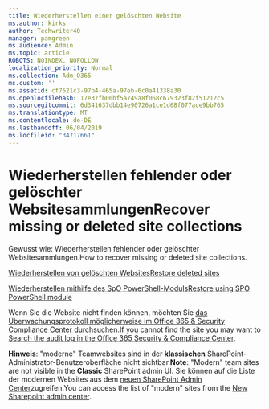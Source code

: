 ```yaml
---
title: Wiederherstellen einer gelöschten Website
ms.author: kirks
author: Techwriter40
manager: pamgreen
ms.audience: Admin
ms.topic: article
ROBOTS: NOINDEX, NOFOLLOW
localization_priority: Normal
ms.collection: Adm_O365
ms.custom: ''
ms.assetid: cf7521c3-97b4-465a-97eb-6c0a41338a30
ms.openlocfilehash: 17e37fb00bf5a749a8f068c679323f82f51212c5
ms.sourcegitcommit: 6d341637dbb14e90726a1ce1d68f077ace9bb765
ms.translationtype: MT
ms.contentlocale: de-DE
ms.lasthandoff: 06/04/2019
ms.locfileid: "34717661"
---
```

# <a name="recover-missing-or-deleted-site-collections"></a><span data-ttu-id="9103a-102">Wiederherstellen fehlender oder gelöschter Websitesammlungen</span><span class="sxs-lookup"><span data-stu-id="9103a-102">Recover missing or deleted site collections</span></span>

<span data-ttu-id="9103a-103">Gewusst wie: Wiederherstellen fehlender oder gelöschter Websitesammlungen.</span><span class="sxs-lookup"><span data-stu-id="9103a-103">How to recover missing or deleted site collections.</span></span>

[<span data-ttu-id="9103a-104">Wiederherstellen von gelöschten Websites</span><span class="sxs-lookup"><span data-stu-id="9103a-104">Restore deleted sites</span></span>](https://docs.microsoft.com/en-us/sharepoint/restore-deleted-site-collection)

[<span data-ttu-id="9103a-105">Wiederherstellen mithilfe des SpO PowerShell-Moduls</span><span class="sxs-lookup"><span data-stu-id="9103a-105">Restore using SPO PowerShell module</span></span>](https://support.office.com/en-us/article/Introduction-to-the-SharePoint-Online-Management-Shell-C16941C3-19B4-4710-8056-34C034493429)

<span data-ttu-id="9103a-106">Wenn Sie die Website nicht finden können, möchten Sie [das Überwachungsprotokoll möglicherweise im Office 365 &amp; Security Compliance Center durchsuchen](https://docs.microsoft.com/en-us/office365/securitycompliance/search-the-audit-log-in-security-and-compliance).</span><span class="sxs-lookup"><span data-stu-id="9103a-106">If you cannot find the site you may want to [Search the audit log in the Office 365 Security &amp; Compliance Center](https://docs.microsoft.com/en-us/office365/securitycompliance/search-the-audit-log-in-security-and-compliance).</span></span>

<span data-ttu-id="9103a-107">**Hinweis**: "moderne" Teamwebsites sind in der **klassischen** SharePoint-Administrator-Benutzeroberfläche nicht sichtbar.</span><span class="sxs-lookup"><span data-stu-id="9103a-107">**Note**: "Modern" team sites are not visible in the **Classic** SharePoint admin UI.</span></span> <span data-ttu-id="9103a-108">Sie können auf die Liste der modernen Websites aus dem [neuen SharePoint Admin Center](https://docs.microsoft.com/en-us/sharepoint/get-started-new-admin-center)zugreifen.</span><span class="sxs-lookup"><span data-stu-id="9103a-108">You can access the list of "modern" sites from the [New Sharepoint admin center](https://docs.microsoft.com/en-us/sharepoint/get-started-new-admin-center).</span></span>


